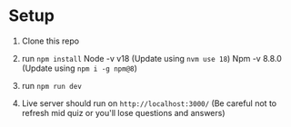 # Setup

1. Clone this repo

2. run `npm install`
   Node -v v18 (Update using `nvm use 18`)
   Npm -v 8.8.0 (Update using `npm i -g npm@8`)

3. run `npm run dev`

4. Live server should run on `http://localhost:3000/` (Be careful not to refresh mid quiz or you'll lose questions and answers)
